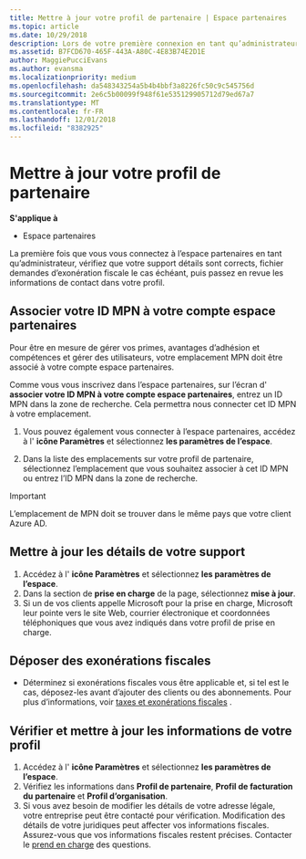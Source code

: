 ```yaml
---
title: Mettre à jour votre profil de partenaire | Espace partenaires
ms.topic: article
ms.date: 10/29/2018
description: Lors de votre première connexion en tant qu’administrateur, vérifiez que vos détails de support sont corrects, déposez des demandes d'exonération fiscale le cas échéant, puis examinez les informations de contact dans votre profil.
ms.assetid: B7FCD670-465F-443A-A80C-4E83B74E2D1E
author: MaggiePucciEvans
ms.author: evansma
ms.localizationpriority: medium
ms.openlocfilehash: da548343254a5b4b4bbf3a8226fc50c9c545756d
ms.sourcegitcommit: 2e6c5b00099f948f61e535129905712d79ed67a7
ms.translationtype: MT
ms.contentlocale: fr-FR
ms.lasthandoff: 12/01/2018
ms.locfileid: "8382925"
---
```

# <a name="update-your-partner-profile"></a>Mettre à jour votre profil de partenaire

**S'applique à**

- Espace partenaires

La première fois que vous vous connectez à l’espace partenaires en tant qu’administrateur, vérifiez que votre support détails sont corrects, fichier demandes d’exonération fiscale le cas échéant, puis passez en revue les informations de contact dans votre profil.

## <a name="associate-your-mpn-id-to-your-partner-center-account"></a>Associer votre ID MPN à votre compte espace partenaires

Pour être en mesure de gérer vos primes, avantages d’adhésion et compétences et gérer des utilisateurs, votre emplacement MPN doit être associé à votre compte espace partenaires.

Comme vous vous inscrivez dans l’espace partenaires, sur l’écran d' **associer votre ID MPN à votre compte espace partenaires**, entrez un ID MPN dans la zone de recherche. Cela permettra nous connecter cet ID MPN à votre emplacement.

1. Vous pouvez également vous connecter à l’espace partenaires, accédez à l' **icône Paramètres** et sélectionnez **les paramètres de l’espace**.

2. Dans la liste des emplacements sur votre profil de partenaire, sélectionnez l’emplacement que vous souhaitez associer à cet ID MPN ou entrez l’ID MPN dans la zone de recherche.

>[!IMPORTANT]
>L’emplacement de MPN doit se trouver dans le même pays que votre client Azure AD.

## <a name="update-your-support-details"></a>Mettre à jour les détails de votre support

1. Accédez à l' **icône Paramètres** et sélectionnez **les paramètres de l’espace**.
2. Dans la section de **prise en charge** de la page, sélectionnez **mise à jour**.
3. Si un de vos clients appelle Microsoft pour la prise en charge, Microsoft leur pointe vers le site Web, courrier électronique et coordonnées téléphoniques que vous avez indiqués dans votre profil de prise en charge.

## <a name="file-tax-exemptions"></a>Déposer des exonérations fiscales

- Déterminez si exonérations fiscales vous être applicable et, si tel est le cas, déposez-les avant d’ajouter des clients ou des abonnements. Pour plus d’informations, voir [taxes et exonérations fiscales](tax-and-tax-exemptions.md) .

## <a name="verify-and-update-your-profile-information"></a>Vérifier et mettre à jour les informations de votre profil

1. Accédez à l' **icône Paramètres** et sélectionnez **les paramètres de l’espace**.
1. Vérifiez les informations dans **Profil de partenaire**, **Profil de facturation du partenaire** et **Profil d’organisation**.
1. Si vous avez besoin de modifier les détails de votre adresse légale, votre entreprise peut être contacté pour vérification. Modification des détails de votre juridiques peut affecter vos informations fiscales. Assurez-vous que vos informations fiscales restent précises. Contacter le [prend en charge](https://partner.microsoft.com/support/contact-support) des questions.